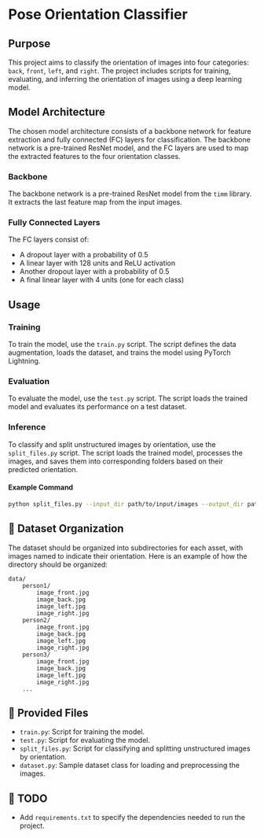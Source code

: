 # Pose Orientation Classifier

## Purpose

This project aims to classify the orientation of images into four categories: `back`, `front`, `left`, and `right`. The project includes scripts for training, evaluating, and inferring the orientation of images using a deep learning model.

##  Model Architecture

The chosen model architecture consists of a backbone network for feature extraction and fully connected (FC) layers for classification. The backbone network is a pre-trained ResNet model, and the FC layers are used to map the extracted features to the four orientation classes.

### Backbone

The backbone network is a pre-trained ResNet model from the `timm` library. It extracts the last feature map from the input images.

### Fully Connected Layers

The FC layers consist of:
- A dropout layer with a probability of 0.5
- A linear layer with 128 units and ReLU activation
- Another dropout layer with a probability of 0.5
- A final linear layer with 4 units (one for each class)

## Usage

### Training

To train the model, use the `train.py` script. The script defines the data augmentation, loads the dataset, and trains the model using PyTorch Lightning.

### Evaluation

To evaluate the model, use the `test.py` script. The script loads the trained model and evaluates its performance on a test dataset.

### Inference

To classify and split unstructured images by orientation, use the `split_files.py` script. The script loads the trained model, processes the images, and saves them into corresponding folders based on their predicted orientation.

#### Example Command

```sh
python split_files.py --input_dir path/to/input/images --output_dir path/to/output/folders --model_path path/to/model/checkpoint --batch_size 32
```

## 📂 Dataset Organization

The dataset should be organized into subdirectories for each asset, with images named to indicate their orientation. Here is an example of how the directory should be organized:

```
data/
    person1/
        image_front.jpg
        image_back.jpg
        image_left.jpg
        image_right.jpg
    person2/
        image_front.jpg
        image_back.jpg
        image_left.jpg
        image_right.jpg
    person3/
        image_front.jpg
        image_back.jpg
        image_left.jpg
        image_right.jpg
    ...
```

## 📄 Provided Files

- `train.py`: Script for training the model.
- `test.py`: Script for evaluating the model.
- `split_files.py`: Script for classifying and splitting unstructured images by orientation.
- `dataset.py`: Sample dataset class for loading and preprocessing the images.

## 📝 TODO

- Add `requirements.txt` to specify the dependencies needed to run the project.


